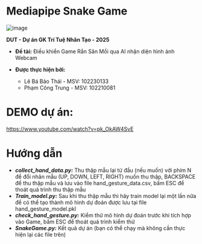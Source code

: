 # Mediapipe Snake Game
![image](https://github.com/user-attachments/assets/332a8009-b017-433e-9eed-be0de9cf853d)

**DUT - Dự án GK Trí Tuệ Nhân Tạo - 2025**
- **Đề tài:** Điều khiển Game Rắn Săn Mồi qua AI nhận diện hình ảnh Webcam
- **Được thực hiện bởi:**
  
  + Lê Bá Bảo Thái - MSV: 102230133
  + Phạm Công Trung - MSV: 102210081
# DEMO dự án: 
https://www.youtube.com/watch?v=pk_OkAW4SvE
# Hướng dẫn
- _**collect_hand_data.py:**_ Thu thập mẫu lại từ đầu (nếu muốn) với phím N để đổi nhãn mẫu (UP, DOWN, LEFT, RIGHT) muốn thu thập, BACKSPACE để thu thập mẫu và lưu vào file hand_gesture_data.csv, bấm ESC để thoát quá trình thu thập mẫu
- _**Train_model.py:**_ Sau khi thu thập mẫu thì hãy train model lại một lần nữa để có thể tạo thành mô hình dự đoán được lưu tại file hand_gesture_model.pkl
- _**check_hand_gesture.py:**_ Kiểm thử mô hình dự đoán trước khi tích hợp vào Game, bấm ESC để thoát quá trình kiểm thử
- _**SnakeGame.py:**_ Kết quả dự án (bạn có thể chạy mà không cần thực hiện lại các file trên)
